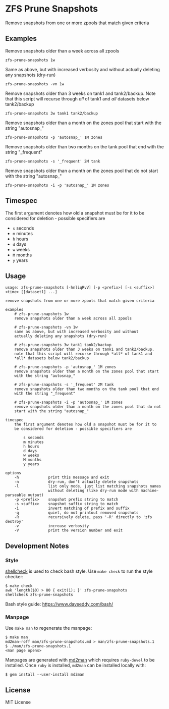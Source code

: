 ZFS Prune Snapshots
===================

Remove snapshots from one or more zpools that match given criteria

Examples
--------

Remove snapshots older than a week across all zpools

    zfs-prune-snapshots 1w

Same as above, but with increased verbosity and without
actually deleting any snapshots (dry-run)

    zfs-prune-snapshots -vn 1w

Remove snapshots older than 3 weeks on tank1 and tank2/backup.
Note that this script will recurse through *all* of tank1 and
*all* datasets below tank2/backup

    zfs-prune-snapshots 3w tank1 tank2/backup

Remove snapshots older than a month on the zones pool that start
with the string "autosnap_"

    zfs-prune-snapshots -p 'autosnap_' 1M zones

Remove snapshots older than two months on the tank pool that end
with the string "_frequent"

    zfs-prune-snapshots -s '_frequent' 2M tank

Remove snapshots older than a month on the zones pool that do not
start with the string "autosnap_"

    zfs-prune-snapshots -i -p 'autosnap_' 1M zones

Timespec
--------

The first argument denotes how old a snapshot must be for it to
be considered for deletion - possible specifiers are

- `s` seconds
- `m` minutes
- `h` hours
- `d` days
- `w` weeks
- `M` months
- `y` years

Usage
-----

    usage: zfs-prune-snapshots [-hnliqRvV] [-p <prefix>] [-s <suffix>] <time> [[dataset1] ...]

    remove snapshots from one or more zpools that match given criteria

    examples
        # zfs-prune-snapshots 1w
        remove snapshots older than a week across all zpools

        # zfs-prune-snapshots -vn 1w
        same as above, but with increased verbosity and without
        actually deleting any snapshots (dry-run)

        # zfs-prune-snapshots 3w tank1 tank2/backup
        remove snapshots older than 3 weeks on tank1 and tank2/backup.
        note that this script will recurse through *all* of tank1 and
        *all* datasets below tank2/backup

        # zfs-prune-snapshots -p 'autosnap_' 1M zones
        remove snapshots older than a month on the zones pool that start
        with the string "autosnap_"

        # zfs-prune-snapshots -s '_frequent' 2M tank
        remove snapshots older than two months on the tank pool that end
        with the string "_frequent"

        # zfs-prune-snapshots -i -p 'autosnap_' 1M zones
        remove snapshots older than a month on the zones pool that do not
        start with the string "autosnap_"

    timespec
        the first argument denotes how old a snapshot must be for it to
        be considered for deletion - possible specifiers are

            s seconds
            m minutes
            h hours
            d days
            w weeks
            M months
            y years

    options
        -h             print this message and exit
        -n             dry-run, don't actually delete snapshots
        -l             list only mode, just list matching snapshots names
                       without deleting (like dry-run mode with machine-parseable output)
        -p <prefix>    snapshot prefix string to match
        -s <suffix>    snapshot suffix string to match
        -i             invert matching of prefix and suffix
        -q             quiet, do not printout removed snapshots
        -R             recursively delete, pass '-R' directly to 'zfs destroy'
        -v             increase verbosity
        -V             print the version number and exit

Development Notes
-----------------

### Style

[shellcheck](https://www.shellcheck.net/) is used to check bash style.  Use
`make check` to run the style checker:

    $ make check
    awk 'length($0) > 80 { exit(1); }' zfs-prune-snapshots
    shellcheck zfs-prune-snapshots

Bash style guide: https://www.daveeddy.com/bash/

### Manpage

Use `make man` to regenerate the manpage:

    $ make man
    md2man-roff man/zfs-prune-snapshots.md > man/zfs-prune-snapshots.1
    $ ./man/zfs-prune-snapshots.1
    <man page opens>

Manpages are generated with [md2man](https://github.com/sunaku/md2man) which
requires `ruby-devel` to be installed.  Once `ruby` is installed, `md2man` can
be installed locally with:

    $ gem install --user-install md2man

License
-------

MIT License
